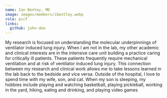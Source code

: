 ```yaml
---
name: Ian Bentey, MD
image: images/members/ibentley.webp
role: pccf
links:
  github: john-doe
---
```


My research is focused on understanding the molecular underpinnings of ventilator induced lung injury. When I am not in the lab, my other academic and clinical interests are in the intensive care unit building a practice caring for critically ill patients. These patients frequently require mechanical ventilation and at risk of ventilator induced lung injury.  This connection between my research and clinical work allows me to take lessons learned in the lab back to the bedside and vice versa. Outside of the hospital, I love to spend time with my wife, son, and cat. When my son is sleeping, my hobbies include playing and watching basketball, playing pickleball, working in the yard, hiking, eating and drinking, and playing video games